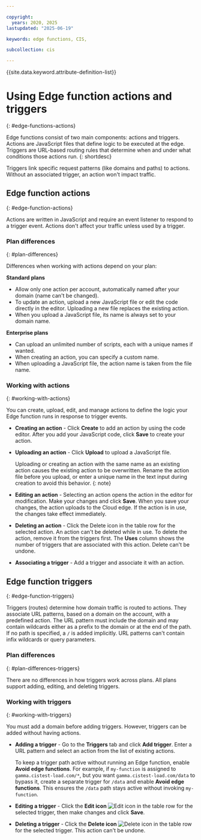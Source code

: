 ```yaml
---

copyright:
  years: 2020, 2025
lastupdated: "2025-06-19"

keywords: edge functions, CIS,

subcollection: cis

---
```


{{site.data.keyword.attribute-definition-list}}

# Using Edge function actions and triggers
{: #edge-functions-actions}

Edge functions consist of two main components: actions and triggers. Actions are JavaScript files that define logic to be executed at the edge. Triggers are URL-based routing rules that determine when and under what conditions those actions run. 
{: shortdesc}

Triggers link specific request patterns (like domains and paths) to actions. Without an associated trigger, an action won't impact traffic.

## Edge function actions
{: #edge-function-actions}

Actions are written in JavaScript and require an event listener to respond to a trigger event. Actions don't affect your traffic unless used by a trigger.

### Plan differences
{: #plan-differences}

Differences when working with actions depend on your plan:

**Standard plans** 

   * Allow only one action per account, automatically named after your domain (name can't be changed). 
   * To update an action, upload a new JavaScript file or edit the code directly in the editor. Uploading a new file replaces the existing action.
   * When you upload a JavaScript file, its name is always set to your domain name.

**Enterprise plans** 

   * Can upload an unlimited number of scripts, each with a unique names if wanted.
   * When creating an action, you can specify a custom name.
   * When uploading a JavaScript file, the action name is taken from the file name.

### Working with actions
{: #working-with-actions}

You can create, upload, edit, and manage actions to define the logic your Edge function runs in response to trigger events.

* **Creating an action** - Click **Create** to add an action by using the code editor. After you add your JavaScript code, click **Save** to create your action. 

* **Uploading an action** - Click **Upload** to upload a JavaScript file. 

    Uploading or creating an action with the same name as an existing action causes the existing action to be overwritten. Rename the action file before you upload, or enter a unique name in the text input during creation to avoid this behavior.
    {: note}

* **Editing an action** - Selecting an action opens the action in the editor for modification. Make your changes and click **Save**. When you save your changes, the action uploads to the Cloud edge. If the action is in use, the changes take effect immediately.

* **Deleting an action** - Click the Delete icon in the table row for the selected action. An action can't be deleted while in use. To delete the action, remove it from the triggers first. The **Uses** column shows the number of triggers that are associated with this action. Delete can't be undone.

* **Associating a trigger** - Add a trigger and associate it with an action.

## Edge function triggers
{: #edge-function-triggers}

Triggers (routes) determine how domain traffic is routed to actions. They associate URL patterns, based on a domain on the account, with a predefined action. The URL pattern must include the domain and may contain wildcards either as a prefix to the domain or at the end of the path. If no path is specified, a `/` is added implicitly. URL patterns can't contain infix wildcards or query parameters.

### Plan differences
{: #plan-differences-triggers}

There are no differences in how triggers work across plans. All plans support adding, editing, and deleting triggers.

### Working with triggers
{: #working-with-triggers}

You must add a domain before adding triggers. However, triggers can be added without having actions.

* **Adding a trigger** - Go to the **Triggers** tab and click **Add trigger**. Enter a URL pattern and select an action from the list of existing actions.

   To keep a trigger path active without running an Edge function, enable **Avoid edge functions**. For example, if `my-function` is assigned to `gamma.cistest-load.com/*`, but you want `gamma.cistest-load.com/data` to bypass it, create a separate trigger for `/data` and enable **Avoid edge functions**. This ensures the `/data` path stays active without invoking `my-function`.

* **Editing a trigger** - Click the **Edit icon** ![Edit icon](../icons/edit-tagging.svg "Edit") in the table row for the selected trigger, then make changes and click **Save**.

* **Deleting a trigger** - Click the **Delete icon** ![Delete icon](../icons/delete.svg "Delete") in the table row for the selected trigger. This action can't be undone.
